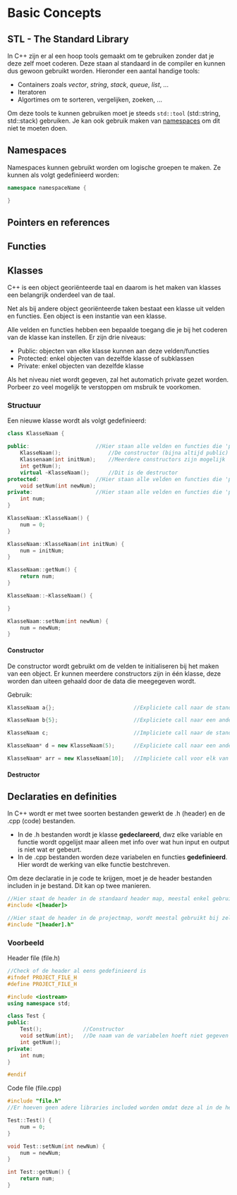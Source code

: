 <!--
Decl & Def (5, 24?): OK
Pointers (6-7, 18):
References (8-9):
Variables and scope (12): /
User defined types (13): /
STL (14): OK
    Iterators (57-59):
    Algorithms (60): /
Expressions (15):
    Operators (16-17):
    Conversion (19-20):
Statements (21-22):
Iterations (23):
Functions
    Static vars (25-26):
    Argument passing (27-29):
    Value return (30-31):
    Ref to functions (32): /
    Overloading (33): 
Namespaces (34-40): ~
Classes (41-56):
-->

# Basic Concepts

## STL - The Standard Library

In C++ zijn er al een hoop tools gemaakt om te gebruiken zonder dat je deze zelf moet coderen. Deze staan al standaard in de compiler <!--???--> en kunnen dus gewoon gebruikt worden. Hieronder een aantal handige tools:
* Containers zoals *vector*, *string*, *stack*, *queue*, *list*, *...*
* Iteratoren
* Algortimes om te sorteren, vergelijken, zoeken, ...

Om deze tools te kunnen gebruiken moet je steeds `std::tool` (std::string, std::stack) gebruiken. Je kan ook gebruik maken van [namespaces](#namespaces) om dit niet te moeten doen.

## Namespaces

<!--Ik snap niet goed wat het nut is van namespaces vs klasses-->

Namespaces kunnen gebruikt worden om logische groepen te maken. Ze kunnen als volgt gedefinieerd worden:

```cpp
namespace namespaceName {

}
```

[//]: # (TODO)

## Pointers en references

## Functies

## Klasses

C++ is een object georiënteerde taal en daarom is het maken van klasses een belangrijk onderdeel van de taal.

Net als bij andere object georiënteerde taken bestaat een klasse uit velden en functies. Een object is een instantie van een klasse.

Alle velden en functies hebben een bepaalde toegang die je bij het coderen van de klasse kan instellen. Er zijn drie niveaus:
* Public: objecten van elke klasse kunnen aan deze velden/functies
* Protected: enkel objecten van dezelfde klasse of subklassen
* Private: enkel objecten van dezelfde klasse

Als het niveau niet wordt gegeven, zal het automatich private gezet worden. Porbeer zo veel mogelijk te verstoppen om msbruik te voorkomen.

### Structuur

Een nieuwe klasse wordt als volgt gedefinieerd:

```cpp
class KlasseNaam {

public:                     //Hier staan alle velden en functies die 'public' zijn
    KlasseNaam();               //De constructor (bijna altijd public)
    Klassenaam(int initNum);    //Meerdere constructors zijn mogelijk
    int getNum();
    virtual ~KlasseNaam();      //Dit is de destructor
protected:                  //Hier staan alle velden en functies die 'protected' zijn
    void setNum(int newNum);
private:                    //Hier staan alle velden en functies die 'private' zijn (meestal staan alle velden hier en worden getters en setters gebruikt om ze te krijgen/aan te passen)
    int num;
}

KlasseNaam::KlasseNaam() {
    num = 0;
}

KlasseNaam::KlasseNaam(int initNum) {
    num = initNum;
}

KlasseNaam::getNum() {
    return num;
}

KlasseNaam::~KlasseNaam() {

}

KlasseNaam::setNum(int newNum) {
    num = newNum;
}
```

#### Constructor

De constructor wordt gebruikt om de velden te initialiseren bij het maken van een object. Er kunnen meerdere constructors zijn in één klasse, deze worden dan uiteen gehaald door de data die meegegeven wordt.

<!--
Is er een verschil tussen a{} en a = KlasseNaam()?
-->
Gebruik:
```cpp
KlasseNaam a{};                         //Expliciete call naar de standaard constructor

KlasseNaam b{5};                        //Expliciete call naar een andere constructor

KlasseNaam c;                           //Impliciete call naar de standaard constructor

KlasseNaam* d = new KlasseNaam(5);      //Expliciete call naar een andere constructor

KlasseNaam* arr = new KlasseNaam[10];   //Impliciete call voor elk van de elementen
```

[//]: # (TODO: slide 45,46)

#### Destructor

[//]: # (TODO)

## Declaraties en definities

In C++ wordt er met twee soorten bestanden gewerkt de .h (header) en de .cpp (code) bestanden.
* In de .h bestanden wordt je klasse **gedeclareerd**, dwz elke variable en functie wordt opgelijst maar alleen met info over wat hun input en output is niet wat er gebeurt.
* In de .cpp bestanden worden deze variabelen en functies **gedefinieerd**. Hier wordt de werking van elke functie bestchreven.

Om deze declaratie in je code te krijgen, moet je de header bestanden includen in je bestand. Dit kan op twee manieren.
```cpp
//Hier staat de header in de standaard header map, meestal enkel gebruikt met libraries
#include <[header]>

//Hier staat de header in de projectmap, wordt meestal gebruikt bij zelfgemaakte headers.
#include "[header].h"
```

### Voorbeeld

Header file (file.h)

```cpp
//Check of de header al eens gedefinieerd is
#ifndef PROJECT_FILE_H
#define PROJECT_FILE_H

#include <iostream>
using namespace std;

class Test {
public:
    Test();             //Constructor
    void setNum(int);   //De naam van de variabelen hoeft niet gegeven te worden in de header file, enkel het type
    int getNum();
private:
    int num;
}

#endif
```

Code file (file.cpp)
```cpp
#include "file.h"
//Er hoeven geen adere libraries included worden omdat deze al in de header gedefinieerd zijn.

Test::Test() {
    num = 0;
}

void Test::setNum(int newNum) {
    num = newNum;
}

int Test::getNum() {
    return num;
}
```

